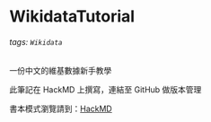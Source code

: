 WikidataTutorial
===
###### tags: `Wikidata`

一份中文的維基數據新手教學

此筆記在 HackMD 上撰寫，連結至 GitHub 做版本管理

書本模式瀏覽請到：[HackMD](https://hackmd.io/@jd3main/H1TpO43CX/)
